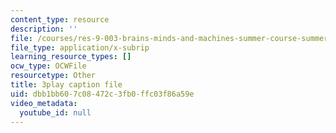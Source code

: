 ```yaml
---
content_type: resource
description: ''
file: /courses/res-9-003-brains-minds-and-machines-summer-course-summer-2015/dbb1bb607c08472c3fb0ffc03f86a59e_juRiFivEj8s.srt
file_type: application/x-subrip
learning_resource_types: []
ocw_type: OCWFile
resourcetype: Other
title: 3play caption file
uid: dbb1bb60-7c08-472c-3fb0-ffc03f86a59e
video_metadata:
  youtube_id: null
---
```


